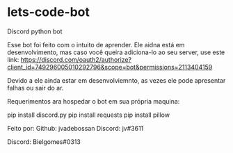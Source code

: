 # lets-code-bot
Discord python bot


Esse bot foi feito com o intuito de aprender. Ele aidna está em desenvolvimento, mas caso você queira adiciona-lo ao seu server, use este link: https://discord.com/oauth2/authorize?client_id=749296005010292796&scope=bot&permissions=2113404159

Devido a ele ainda estar em desenvolviemnto, as vezes ele pode apresentar falhas ou sair do ar.

Requerimentos ara hospedar o bot em sua própria maquina:

pip install discord.py
pip install requests
pip install pillow

Feito por: 
Github: jvadebossan
Discord: jv#3611

Discord: Bielgomes#0313
